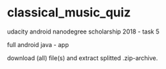 # classical_music_quiz
udacity android nanodegree scholarship 2018 - task 5


full android java - app

download (all) file(s) and extract splitted .zip-archive.
